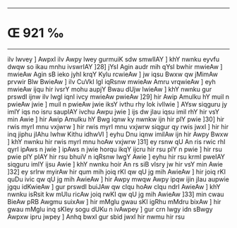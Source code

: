 ___
# Œ 921 ‰
---
ilv lwvey ] AwpxI ilv Awpy lwey gurmuiK sdw smwlIAY ] khY nwnku
eyvfu dwqw so ikau mnhu ivswrIAY ]28] jYsI Agin audr mih qYsI bwhir
mwieAw ] mwieAw Agin sB ieko jyhI krqY Kylu rcwieAw ] jw iqsu Bwxw
qw jMimAw prvwir Blw BwieAw ] ilv CuVkI lgI iqRsnw mwieAw Amru
vrqwieAw ] eyh mwieAw ijqu hir ivsrY mohu aupjY Bwau dUjw lwieAw ] khY
nwnku gur prswdI ijnw ilv lwgI iqnI ivcy mwieAw pwieAw ]29] hir
Awip Amulku hY muil n pwieAw jwie ] muil n pwieAw jwie iksY ivthu
rhy lok ivllwie ] AYsw siqguru jy imlY iqs no isru saupIAY ivchu Awpu
jwie ] ijs dw jIau iqsu imil rhY hir vsY min Awie ] hir Awip Amulku
hY Bwg iqnw ky nwnkw ijn hir plY pwie ]30] hir rwis myrI mnu
vxjwrw ] hir rwis myrI mnu vxjwrw siqgur qy rwis jwxI ] hir hir
inq jiphu jIAhu lwhw Kithu idhwVI ] eyhu Dnu iqnw imilAw ijn hir
Awpy Bwxw ] khY nwnku hir rwis myrI mnu hoAw vxjwrw ]31] ey rsnw qU
An ris rwic rhI qyrI ipAws n jwie ] ipAws n jwie horqu ikqY ijcru
hir rsu plY n pwie ] hir rsu pwie plY pIAY hir rsu bhuiV n iqRsnw
lwgY Awie ] eyhu hir rsu krmI pweIAY siqguru imlY ijsu Awie ] khY
nwnku hoir An rs siB vIsry jw hir vsY min Awie ]32] ey srIrw
myirAw hir qum mih joiq rKI qw qU jg mih AwieAw ] hir joiq rKI quDu
ivic qw qU jg mih AwieAw ] hir Awpy mwqw Awpy ipqw ijin jIau aupwie
jgqu idKwieAw ] gur prswdI buiJAw qw clqu hoAw clqu ndrI AwieAw ]
khY nwnku isRsit kw mUlu ricAw joiq rwKI qw qU jg mih AwieAw ]33]
min cwau BieAw pRB Awgmu suixAw ] hir mMglu gwau sKI igRhu mMdru
bixAw ] hir gwau mMglu inq sKIey sogu dUKu n ivAwpey ] gur crn lwgy
idn sBwgy Awpxw ipru jwpey ] Anhq bwxI gur sbid jwxI hir nwmu hir
rsu
####
